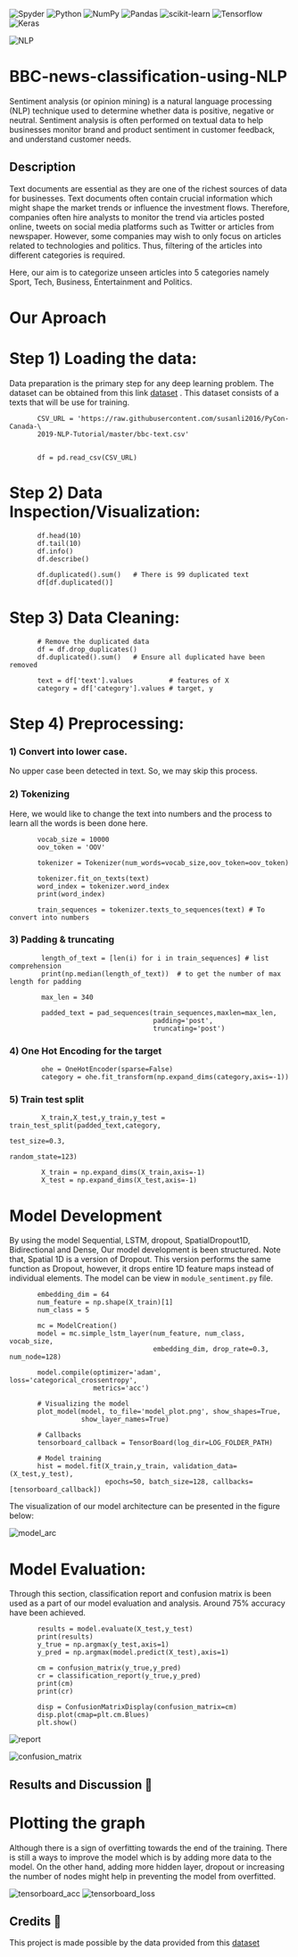 ![Spyder](https://img.shields.io/badge/Spyder-838485?style=for-the-badge&logo=spyder%20ide&logoColor=maroon)
![Python](https://img.shields.io/badge/python-3670A0?style=for-the-badge&logo=python&logoColor=ffdd54)
![NumPy](https://img.shields.io/badge/numpy-%23013243.svg?style=for-the-badge&logo=numpy&logoColor=white)
![Pandas](https://img.shields.io/badge/pandas-%23150458.svg?style=for-the-badge&logo=pandas&logoColor=white)
![scikit-learn](https://img.shields.io/badge/scikit--learn-%23F7931E.svg?style=for-the-badge&logo=scikit-learn&logoColor=white)
![Tensorflow](https://img.shields.io/badge/TensorFlow-FF6F00?style=for-the-badge&logo=tensorflow&logoColor=white)
![Keras](https://img.shields.io/badge/Keras-D00000?style=for-the-badge&logo=Keras&logoColor=white)


![NLP](static/NLP-tasks.png)

# BBC-news-classification-using-NLP

Sentiment analysis (or opinion mining) is a natural language processing (NLP) technique used to determine whether data is positive, negative or neutral. Sentiment analysis is often performed on textual data to help businesses monitor brand and product sentiment in customer feedback, and understand customer needs.

## Description 
Text documents are essential as they are one of the richest sources of data for businesses. Text documents often contain crucial information which might shape the market trends or influence the investment flows. Therefore, companies often hire analysts to monitor the trend via articles posted online, tweets on social media platforms such as Twitter or articles from newspaper. However, some companies may wish to only focus on articles related to technologies and politics. Thus, filtering of the articles into different categories is required. 

Here, our aim is to categorize unseen articles into 5 categories namely Sport, Tech, Business, Entertainment and Politics.

# Our Aproach

# Step 1) Loading the data:
Data preparation is the primary step for any deep learning problem. The dataset can be obtained from this link [dataset](https://raw.githubusercontent.com/susanli2016/PyCon-Canada-2019-NLP-Tutorial/master/bbc-text.csv) . This dataset consists of a texts that will be use for training. 

           CSV_URL = 'https://raw.githubusercontent.com/susanli2016/PyCon-Canada-\
           2019-NLP-Tutorial/master/bbc-text.csv'


           df = pd.read_csv(CSV_URL)


# Step 2) Data Inspection/Visualization:

           df.head(10)
           df.tail(10)
           df.info()
           df.describe()

           df.duplicated().sum()   # There is 99 duplicated text
           df[df.duplicated()]

# Step 3) Data Cleaning:

           # Remove the duplicated data
           df = df.drop_duplicates()
           df.duplicated().sum()   # Ensure all duplicated have been removed

           text = df['text'].values         # features of X
           category = df['category'].values # target, y
           
# Step 4) Preprocessing:

### 1) Convert into lower case. 

No upper case been detected in text. So, we may skip this process.

### 2) Tokenizing

Here, we would like to change the text into numbers and the process to learn all the words is been done here.

           vocab_size = 10000
           oov_token = 'OOV'
           
           tokenizer = Tokenizer(num_words=vocab_size,oov_token=oov_token)

           tokenizer.fit_on_texts(text)      
           word_index = tokenizer.word_index
           print(word_index)

           train_sequences = tokenizer.texts_to_sequences(text) # To convert into numbers

### 3) Padding & truncating

            length_of_text = [len(i) for i in train_sequences] # list comprehension
            print(np.median(length_of_text))  # to get the number of max length for padding

            max_len = 340

            padded_text = pad_sequences(train_sequences,maxlen=max_len,
                                        padding='post',
                                        truncating='post')

### 4) One Hot Encoding for the target

            ohe = OneHotEncoder(sparse=False)
            category = ohe.fit_transform(np.expand_dims(category,axis=-1))

### 5) Train test split

            X_train,X_test,y_train,y_test = train_test_split(padded_text,category,
                                                             test_size=0.3,
                                                             random_state=123)

            X_train = np.expand_dims(X_train,axis=-1)
            X_test = np.expand_dims(X_test,axis=-1)

# Model Development
By using the model Sequential, LSTM, dropout, SpatialDropout1D, Bidirectional and Dense, Our model development is been structured. Note that, Spatial 1D is a version of Dropout. This version performs the same function as Dropout, however, it drops entire 1D feature maps instead of individual elements. The model can be view in `module_sentiment.py` file.

           embedding_dim = 64
           num_feature = np.shape(X_train)[1]
           num_class = 5 

           mc = ModelCreation()
           model = mc.simple_lstm_layer(num_feature, num_class, vocab_size,
                                        embedding_dim, drop_rate=0.3, num_node=128)

           model.compile(optimizer='adam', loss='categorical_crossentropy',
                         metrics='acc')

           # Visualizing the model
           plot_model(model, to_file='model_plot.png', show_shapes=True, 
                      show_layer_names=True)

           # Callbacks
           tensorboard_callback = TensorBoard(log_dir=LOG_FOLDER_PATH)

           # Model training
           hist = model.fit(X_train,y_train, validation_data=(X_test,y_test),
                            epochs=50, batch_size=128, callbacks=[tensorboard_callback])

The visualization of our model architecture can be presented in the figure below:

![model_arc](static/model_plot.png)



# Model Evaluation:
Through this section, classification report and confusion matrix is been used as a part of our model evaluation and analysis. Around 75% accuracy have been achieved.

           results = model.evaluate(X_test,y_test)
           print(results)
           y_true = np.argmax(y_test,axis=1)
           y_pred = np.argmax(model.predict(X_test),axis=1)

           cm = confusion_matrix(y_true,y_pred)
           cr = classification_report(y_true,y_pred)
           print(cm)
           print(cr)

           disp = ConfusionMatrixDisplay(confusion_matrix=cm)
           disp.plot(cmap=plt.cm.Blues)
           plt.show()

![report](static/Classification_report.PNG)

![confusion_matrix](static/confusion_matrix.png)


## Results and Discussion :pencil:

# Plotting the graph 
Although there is a sign of overfitting towards the end of the training. There is still a ways to improve the model which is by adding more data to the model.
On the other hand, adding more hidden layer, dropout or increasing the number of nodes might help in preventing the model from overfitted.

![tensorboard_acc](static/tensorboard_acc.PNG)
![tensorboard_loss](static/tensorboard_loss.PNG)


## Credits :open_file_folder:

This project is made possible by the data provided from this
[dataset](https://raw.githubusercontent.com/susanli2016/PyCon-Canada-2019-NLP-Tutorial/master/bbc-text.csv)







